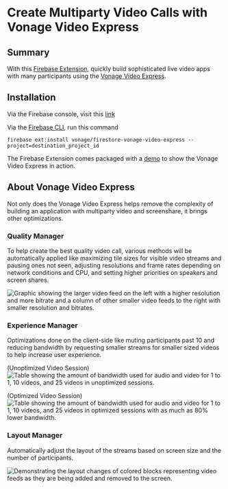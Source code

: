 # Create Multiparty Video Calls with Vonage Video Express

## Summary

With this [Firebase Extension](https://firebase.google.com/docs/extensions), quickly build sophisticated live video apps with many participants using the [Vonage Video Express](https://tokbox.com/developer/video-express/).

## Installation

Via the Firebase console, visit this [link](https://console.firebase.google.com/project/_/extensions/install?ref=vonage%2Ffirestore-vonage-video-express)

Via the [Firebase CLI](https://firebase.google.com/docs/cli), run this command
```
firebase ext:install vonage/firestore-vonage-video-express --project=destination_project_id
```

The Firebase Extension comes packaged with a [demo](https://github.com/Vonage/vonage-firebase-extensions/tree/main/demos/video-express/public) to show the Vonage Video Express in action.

## About Vonage Video Express

Not only does the Vonage Video Express helps remove the complexity of building an application with multiparty video and screenshare, it brings other optimizations.

### Quality Manager

To help create the best quality video call, various methods will be automatically applied like maximizing tile sizes for visible video streams and pausing ones not seen, adjusting resolutions and frame rates depending on network conditions and CPU, and setting higher priorities on speakers and screen shares.

![Graphic showing the larger video feed on the left with a higher resolution and more bitrate and a column of other smaller video feeds to the right with smaller resolution and bitrates.](https://github.com/Vonage/vonage-firebase-extensions/raw/main/video-express/qualitymanager.jpeg)

### Experience Manager

Optimizations done on the client-side like muting participants past 10 and reducing bandwidth by requesting smaller streams for smaller sized videos to help increase user experience.

(Unoptimized Video Session)
![Table showing the amount of bandwidth used for audio and video for 1 to 1, 10 videos, and 25 videos in unoptimized sessions.](https://github.com/Vonage/vonage-firebase-extensions/raw/main/video-express/unoptimized-video-session.jpeg)

(Optimized Video Session)
![Table showing the amount of bandwidth used for audio and video for 1 to 1, 10 videos, and 25 videos in optimized sessions with as much as 80% lower bandwidth.](https://github.com/Vonage/vonage-firebase-extensions/raw/main/video-express/optimized-video-session.jpeg)

### Layout Manager

Automatically adjust the layout of the streams based on screen size and the number of participants.

![Demonstrating the layout changes of colored blocks representing video feeds as they are being added and removed to the screen.](https://github.com/Vonage/vonage-firebase-extensions/raw/main/video-express/layoutmanager.gif)
